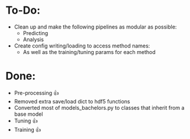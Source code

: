# To-Do:
- Clean up and make the following pipelines as modular as possible:
    - Predicting
    - Analysis
- Create config writing/loading to access method names:
    - As well as the training/tuning params for each method

# Done:
- Pre-processing 👍
- Removed extra save/load dict to hdf5 functions
- Converted most of models_bachelors.py to classes that inherit from a base model
- Tuning 👍
- Training 👍